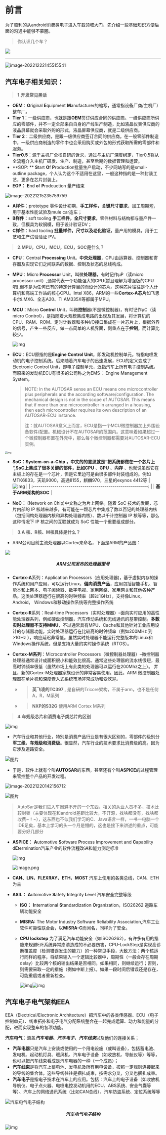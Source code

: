 # 前言

为了顺利的从android消费类电子进入车载领域大门，先介绍一些基础知识方便后面的沟通中能够不蒙圈。

> 你认识几个车？

![](https://imgs-1251682926.cos.ap-shanghai.myqcloud.com/autosar/202212221454660.png)







------

![image-20221222145515541](https://imgs-1251682926.cos.ap-shanghai.myqcloud.com/autosar/202212221455605.png)

## 汽车电子相关知识：

> **1.开发常见黑话**

- **OEM**：**O**riginal **E**quipment **M**anufacturer的缩写，通常指设备厂商/主机厂/整车厂。
- **Tier 1**：一级供应商，也就是跟**OEM**签订供应合同的供应商。一级供应商所供应的零部件，并不一定全部来自自身的产线生产制造，比如液晶仪表供应商的液晶屏幕就会采取外购的形式，液晶屏幕供应商，就是二级供应商。
- **Tier 2**：二级供应商，是跟一级供应商签订合同的供应商。在一般零部件制造中，一级供应商制造的零件中也会采用购买或外包的形式获取所需的零部件和服务。
- **Tier0.5**：源于主机厂全栈自研的诉求，通过与主机厂深度绑定，Tier0.5将从全流程介入主机厂研发、生产、制造，甚至后期的数据管理和运营。
- **SOP: ** **S**tart **O**f **P**roduction批量生产启动，不少网站写的是small-outline package，个人认为这个不适用在这里，一般这种指的是一种封装工艺，更多在芯片封装上。
- **EOP：**  **E**nd **o**f **P**rodcuction 量产结束

![image-20221215235759759](https://imgs-1251682926.cos.ap-shanghai.myqcloud.com/autosar/202212152358844.png)



- **A样件**：prototype 零件设计初期，**手工样件，关键尺寸要求**，加工周期短，用于基本性能试验及mule car造车；
- **B样件**：soft tooling **手工样件，全尺寸要求**，零件材料与结构都与量产件一致，但模具为软钢模，用于设计验证DV；
- **C样件**：hard tooling **批量样件，尺寸以及老化验证**，量产用的模具，用于工艺和生产试验验证 PV。



>  **2.MPU，CPU，MCU，ECU，SOC是什么？**

- **CPU**：Central **Processing** Unit。**中央处理器**，CPU由运算器、控制器和寄存器及实现它们之间联系的数据、控制及状态的总线构成。

- **MPU**：Micro **Processor** Unit，叫微**处理器**，有时记作µP（读micro processor unit）,通常代表一个功能强大的CPU(暂且理解为增强版的CPU吧),但不是为任何已有的特定计算目的而设计的芯片。这种芯片往往是个人计算机和高端工作站的核心CPU。Intel X86，ARM的一些**Cortex-A芯片**如飞思卡尔i.MX6、全志A20、TI AM335X等都属于MPU。

- **MCU**：Micro **Control** Unit，叫微**控制**器(不是微控制器)，有时记作µC（读micro Control），是指随着大规模集成电路的出现及其发展，将计算机的CPU、RAM、ROM、定时计数器和多种I/O接口集成在一片芯片上，根据外界的信号，产生一些反应，做一点简单的人机界面，侧重点在于**控制**，而计算比较少。

  ![img](https://imgs-1251682926.cos.ap-shanghai.myqcloud.com/autosar/202212191310902.jpeg)

- **ECU**：ECU原指的是**Engine Control Unit**，即发动机控制单元，特指电喷发动机的电子控制系统。后来随着汽车电子的迅速发展，ECU的定义变成了Electronic Control Unit，即电子控制单元，泛指汽车上所有电子控制系统。而原来的发动机ECU有很多的公司称之为EMS： Engine Management System。

  >  NOTE: In the AUTOSAR sense an ECU means one microcontroller plus peripherals and the according software/configuration. The mechanical design is not in the scope of AUTOSAR. This means that if more than one microcontroller in arranged in a housing, then each microcontroller requires its own description of an AUTOSAR-ECU instance.
  >
  >  注：就AUTOSAR意义上而言，ECU是指一个MCU微控制器加上外围设备软件/配置。机械设计不在AUTOSAR的范围内。这意味着如果超过一个微控制器布置在外壳中，那么每个微控制器都需要对AUTOSAR-ECU实例。
  >

<img src="https://imgs-1251682926.cos.ap-shanghai.myqcloud.com/autosar/202212191313663.jpeg" alt="img" style="zoom:50%;" />

- **SoC：**System-on-a-Chip ，中文的的意思就是“**把系统都做在一个芯片上** ”,SoC上集成了很多关键的部件，比如**CPU** 、**GPU** 、**内存** 、也就说虽然它在主板上的存在是一个芯片，但是它里边可是由很多部件封装组成的。例如MTK6833，天玑9000，高通8155，麒麟970，三星的exynos 4412等
| ![img](https://imgs-1251682926.cos.ap-shanghai.myqcloud.com/autosar/202212161503438.png) |
| :----------------------------------------------------------: |
|                     **基于ARM架构的SOC**                     |

- **NoC：** (Network on Chip)中文称之为片上网络。随着 SoC 技术的发展，芯片内部的 IP 核越来越多，有可能在一颗芯片中集成了数以百记的处理器内核（包括同构处理器内核和异构处理器内核）、数以千计控制器 IP 核等等，那么这种情况下 IP 核之间的互联就成为 SoC 性能一个重要组成部分。



> **3.A 核、R核、M核具体是什么？**

- ARM公司目前主流处理器以Cortex来命名，下面是ARM的产品图：


![](https://imgs-1251682926.cos.ap-shanghai.myqcloud.com/autosar/202212161501064.png)
<h5 align="center">ARM公司发布的处理器型号</h5>





- **Cortex-A**系列：Application Processors（应用处理器)，基于虚拟内存的操作系统和用户应用，可以运行Linux，**偏向消费产品**，应用包括智能手机、智能本和上网本、电子阅读器、数字电视、家用网络、家用网关和其他各种产品。这类处理器运行在很高的时钟频率（超过1GHz），支持像Linux，Android， Windows和移动操作系统等完整操作系统

- **Cortex-R**系列：Real-time Processors（实时处理器）–面向实时应用的高性能处理器系列，例如硬盘控制器，汽车传动系统和无线通讯的基带控制。**多数实时处理器不支持MMU**，不过通常具有MPU、Cache和其他针对工业应用设计的存储器功能。实时处理器运行在比较高的时钟频率（例如200MHz 到 >1GHz ），响应延迟非常低。虽然实时处理器不能运行完整版本的Linux和Windows操作系统，但是支持大量的实时操作系统（RTOS）。

- **Cortex-M系列**：Microcontroller Processors（微控制器处理器）–微控制器处理器通常设计成面积很小和能效比很高。通常这些处理器的流水线很短，最高时钟频率很低（虽然市场上有此类的处理器可以运行在200Mhz之上）。 并且，新的Cortex-M处理器家族设计的非常容易使用。因此，ARM 微控制器处理器在单片机和深度嵌入式系统市场非常成功和受欢迎。

  - >  **英飞凌的TC397 ,** 是自研的Tricore架构，不属于arm，也不是任何A，R，M系列

  - >  **NXP的S32G** 使用ARM Cortex M系列



> **4.车规级芯片和消费电子类芯片的区别**

![img](https://imgs-1251682926.cos.ap-shanghai.myqcloud.com/autosar/202212161645502.jpeg)

- 汽车行业和其他行业，特别是消费产品行业是有很大区别的，零部件的级别分**军工级、车规级和消费级**。很显然，汽车行业的技术要求比消费级的高。因为它涉及道路安全。

![图片](https://imgs-1251682926.cos.ap-shanghai.myqcloud.com/autosar/202212201359231.jpeg)



- 于是，软件上就有个叫**AUTOSAR**的东西，甚至还有个叫**ASPICE**的过程管理来管控整个产品的开发过程。

![image-20221220142156712](https://imgs-1251682926.cos.ap-shanghai.myqcloud.com/autosar/202212201421757.png)

![图片](https://imgs-1251682926.cos.ap-shanghai.myqcloud.com/autosar/202212201400753.jpeg)



> AutoSar是我们进入车圈避不开的一个东西，相关的从业人员不多，技术比较封锁（主要体现在和android差距比较大，不开源，找啥都没有，找啥都收费~！~），这东西也不似我们学习的C、Java语言一样，一书一电脑一个IDE足矣，基本上学习的头一个月是懵的，这也是接下来讲述的重点，可能要分好几部分


- **ASPICE：** **A**utomotive **S**oftware **P**rocess Improvement and **C**apability d**E**termination汽车产业的软件流程改进和能力测定标准

  ![img](https://imgs-1251682926.cos.ap-shanghai.myqcloud.com/autosar/202212201429842.jpeg)

  ![image.png](https://imgs-1251682926.cos.ap-shanghai.myqcloud.com/autosar/202212201414886.png)

- **CAN、LIN、FLEXRAY、ETH、MOST** 汽车上使用的各类总线，CAN、ETH为主

- **ASIL：** **A**utomotive **S**afety **I**ntegrity **L**evel 汽车安全完整等级


  - **ISO：** **I**nternational **S**tandardization **O**rganization，ISO26262 道路车辆功能安全


  - **MISRA:** The Motor Industry Software Reliability Association,汽车工业软件可靠性联合会，以**MISRA-C**而闻名，同样为了安全。

  - **CPU lockstep** 为了满足汽车功能安全（如ISO26262），有许多有用的措施来规避E/E系统异常崩溃造成的不必要伤害，CPU-LockStep是实现高诊断覆盖度（检测错误发生的能力）的一种常见手段，大致方法：两个核运行同样的程序，将结果输入一个逻辑比较器中，周期性（一般会存在周期delay）比较两个核的输出结果是否相同。如果相同，则继续运行；否则，则需要采取一定的措施（例如中断上报）。如果一段时间后错误还是存在，可能重启或者重新检查。

    ![img](https://imgs-1251682926.cos.ap-shanghai.myqcloud.com/autosar/202212191815402.webp)![img](https://imgs-1251682926.cos.ap-shanghai.myqcloud.com/autosar/202212191815782.png)





## 汽车电子电气架构EEA

EEA（Electrical/Electronic Architecture）把汽车中的各类传感器、ECU（电子控制单元）、线束拓扑和电子电气分配系统整合在一起完成运算、动力和能量的分配，进而实现整车的各项功能。 

**汽车电气**：涵盖***汽车电器、汽车电子、汽车线束***以及他们的连接关系；

- **汽车电器**只是汽车上安装或使用的一个用电设施（或叫设备），包括蓄电池、发电机、起动机灯具、暖风机、汽车电子设备（如收放机、导航仪等）等等，也可以把汽车线束看成是汽车电器的一种（一个成员）；
- **汽车线束**是将汽车上蓄电池、发电机及所有用电设备，按照一定规则连接起来的导线的集合体，这些导线往往是捆扎成束，按需求分叉，分叉也捆扎成束。 
- **汽车电子**是指电子技术在汽车上的应用。包括：汽车上的电子设备（如收放机导航仪、电子点火器、电喷电控发动机用的ECU、ABS系统、安全气囊等等）、汽车上的网络通讯系统（比如CAN总线）、汽车防盗系统、定位系统等等

![汽车电气电子结构](https://imgs-1251682926.cos.ap-shanghai.myqcloud.com/autosar/202212150001603.jpg)

<h5 align="center">汽车电气电子结构</h5>

![img](https://imgs-1251682926.cos.ap-shanghai.myqcloud.com/autosar/202212201458796.jpeg)
